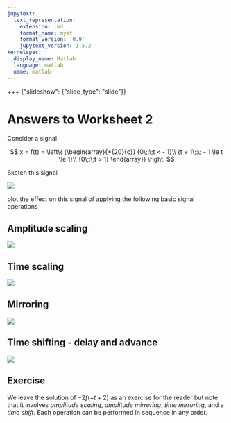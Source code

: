 ```yaml
---
jupytext:
  text_representation:
    extension: .md
    format_name: myst
    format_version: '0.9'
    jupytext_version: 1.5.2
kernelspec:
  display_name: Matlab
  language: matlab
  name: matlab
---
```


+++ {"slideshow": {"slide_type": "slide"}}

# Answers to Worksheet 2

Consider a signal

$$
  x = f(t) = \left\{ 
    {\begin{array}{*{20}{c}}
      {0\;:\;t <  - 1}\\
      {t + 1\;:\; - 1 \le t \le 1}\\
      {0\;:\;t > 1}
    \end{array}} 
 \right.
$$

Sketch this signal

![](./pictures/sig1.png)

plot the effect on this signal of applying the following basic signal operations

## Amplitude scaling

![](./pictures/sigs2.png)

## Time scaling

![](./pictures/sigs3.png)

## Mirroring

![](./pictures/sigs4.png)

## Time shifting - delay and advance

![](./pictures/sigs5.png)

## Exercise

We leave the solution of $-2f(-t+2)$ as an exercise for the reader but note that it involves *amplitude scaling*, *amplitude mirroring*, *time mirroring*, and a *time shift*. Each operation can be performed in sequence in any order.
